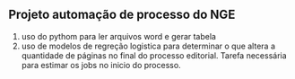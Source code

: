 ## Projeto automação de processo do NGE
1. uso do pythom para ler arquivos word e gerar tabela
2. uso de modelos de regreção logistica para determinar o que altera a quantidade de páginas no final do processo editorial. Tarefa necessária para estimar os jobs no inicio do processo.
